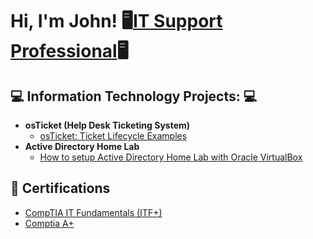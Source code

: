 <h1>Hi, I'm John! 🖥<a href="https://www.linkedin.com/in/john-rota-jr/">IT Support Professional</a>🖥

<h2>💻  Information Technology Projects: 💻</h2>

- <b>osTicket (Help Desk Ticketing System) </b>
  - [osTicket: Ticket Lifecycle Examples](https://github.com/johnrota)
- <b>Active Directory Home Lab </b>
  - [How to setup Active Directory Home Lab with Oracle VirtualBox](https://github.com/johnrota/ActiveDirectoryLab) </b></i>

<h2> 📄 Certifications</h2>

- [CompTIA IT Fundamentals (ITF+)](https://www.credly.com/badges/41b1c63a-b4ae-4556-8e85-6dbf4b31d152/linked_in_profile)
- [Comptia A+](https://www.credly.com/badges/41b1c63a-b4ae-4556-8e85-6dbf4b31d152/linked_in_profile)
